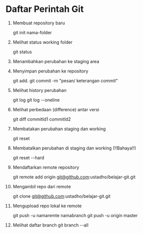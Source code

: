 # Daftar Perintah Git #

1. Membuat repository baru

    git init nama-folder

2. Melihat status working folder

    git status

3. Menambahkan perubahan ke staging area


4. Menyimpan perubahan ke repository

    git add.
    git commit -m "pesan/ keterangan commit"

5. Melihat history perubahan

    git log
    git log --oneline

6. Melihat perbedaan (difference) antar versi

    git diff commitId1 commitId2

7. Membatakan perubahan staging dan working

    git reset

8. Membatalkan perubahan di staging dan working (!!Bahaya!!)

    git reset --hard

9. Mendaftarkan remote repository

    git remote add origin git@github.com:ustadho/belajar-git.git

10. Mengambil repo dari remote

    git clone git@github.com:ustadho/belajar-git.git

11. Mengupload repo lokal ke remote

    git push -u namaremte namabranch
    git push -u origin master

12. Melihat daftar branch
    git branch --all
